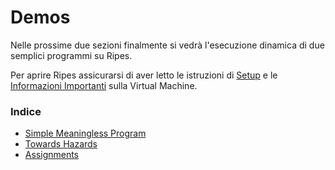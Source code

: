 # Demos

Nelle prossime due sezioni finalmente si vedrà l'esecuzione dinamica di due semplici programmi su Ripes.

Per aprire Ripes assicurarsi di aver letto le istruzioni di [Setup](./0.1_setup.md) e le [Informazioni Importanti](./0.2_informazioni_importanti.md) sulla Virtual Machine.

### Indice

- [Simple Meaningless Program](./4.1_simple_meaningless_program.md)
- [Towards Hazards](./4.2_towards_hazards.md)
- [Assignments](./4.3_assignments.md)